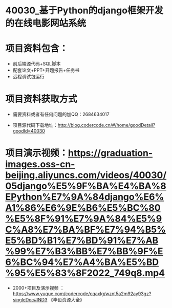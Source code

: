  #  40030_基于Python的django框架开发的在线电影网站系统
 
 #  项目资料包含：
 *  前后端源代码+SQL脚本
 *  配套论文+PPT+开题报告+任务书
 *  远程调试包运行

 #  项目资料获取方式
 *  需要资料或者有任何问题的加QQ：2684634017

 *  项目源代码下载地址：http://blog.codercode.cn/#/home/goodDetail?goodId=40030
   
 #  项目演示视频：https://graduation-images.oss-cn-beijing.aliyuncs.com/videos/40030/05django%E5%9F%BA%E4%BA%8EPython%E7%9A%84django%E6%A1%86%E6%9E%B6%E5%BC%80%E5%8F%91%E7%9A%84%E5%9C%A8%E7%BA%BF%E7%94%B5%E5%BD%B1%E7%BD%91%E7%AB%99%E7%B3%BB%E7%BB%9F%E6%BC%94%E7%A4%BA%E5%BD%95%E5%83%8F2022_749q8.mp4
          
 *  2000+项目及演示视频 ：https://www.yuque.com/codercode/cqaxlg/wznt5a2m92ay93gz?singleDoc#lND3 《毕设资源大全》
   
